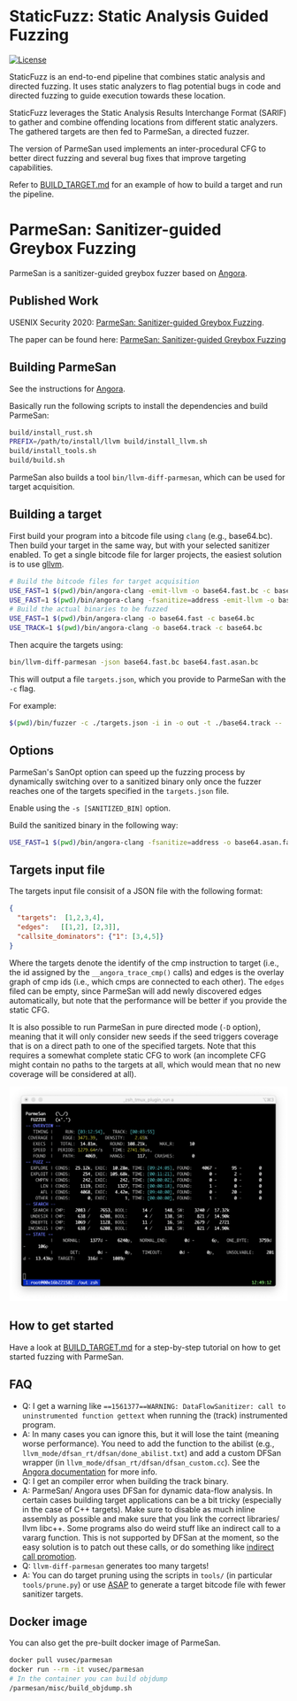 # StaticFuzz: Static Analysis Guided Fuzzing

[![License](https://img.shields.io/badge/License-Apache%202.0-blue.svg)](https://opensource.org/licenses/Apache-2.0)

StaticFuzz is an end-to-end pipeline that combines static analysis and directed fuzzing.
It uses static analyzers to flag potential bugs in code and directed fuzzing to guide execution towards these location.

StaticFuzz leverages the Static Analysis Results Interchange Format (SARIF) to gather and combine offending locations from different static analyzers.
The gathered targets are then fed to ParmeSan, a directed fuzzer.

The version of ParmeSan used implements an inter-procedural CFG to better direct fuzzing and several bug fixes that improve targeting capabilities.

Refer to [BUILD_TARGET.md](./BUILD_TARGET.md) for an example of how to build a target and run the pipeline.


# ParmeSan: Sanitizer-guided Greybox Fuzzing

ParmeSan is a sanitizer-guided greybox fuzzer based on [Angora](https://github.com/AngoraFuzzer/Angora).

## Published Work

USENIX Security 2020: [ParmeSan: Sanitizer-guided Greybox Fuzzing](https://www.usenix.org/conference/usenixsecurity20/presentation/osterlund).

The paper can be found here: [ParmeSan: Sanitizer-guided Greybox Fuzzing](https://download.vusec.net/papers/parmesan_sec20.pdf)


## Building ParmeSan
See the instructions for [Angora](https://github.com/AngoraFuzzer).

Basically run the following scripts to install the dependencies and build ParmeSan:
```bash
build/install_rust.sh
PREFIX=/path/to/install/llvm build/install_llvm.sh
build/install_tools.sh
build/build.sh
```

ParmeSan also builds a tool `bin/llvm-diff-parmesan`, which can be used for target
acquisition.

## Building a target
First build your program into a bitcode file using `clang` (e.g., base64.bc). Then build your target in the same way, but with your selected sanitizer enabled. To get a single bitcode file for larger projects, the easiest solution is to use [gllvm](https://github.com/SRI-CSL/gllvm).

```bash
# Build the bitcode files for target acquisition
USE_FAST=1 $(pwd)/bin/angora-clang -emit-llvm -o base64.fast.bc -c base64.bc
USE_FAST=1 $(pwd)/bin/angora-clang -fsanitize=address -emit-llvm -o base64.fast.asan.bc -c base64.bc
# Build the actual binaries to be fuzzed
USE_FAST=1 $(pwd)/bin/angora-clang -o base64.fast -c base64.bc
USE_TRACK=1 $(pwd)/bin/angora-clang -o base64.track -c base64.bc
```

Then acquire the targets using:
```bash
bin/llvm-diff-parmesan -json base64.fast.bc base64.fast.asan.bc
```

This will output a file `targets.json`, which you provide to ParmeSan with the `-c` flag.

For example:
```bash
$(pwd)/bin/fuzzer -c ./targets.json -i in -o out -t ./base64.track -- ./base64.fast -d @@
```

## Options
ParmeSan's SanOpt option can speed up the fuzzing process by dynamically
switching over to a sanitized binary only once the fuzzer reaches one of the
targets specified in the `targets.json` file.

Enable using the `-s [SANITIZED_BIN]` option.

Build the sanitized binary in the following way:
```bash
USE_FAST=1 $(pwd)/bin/angora-clang -fsanitize=address -o base64.asan.fast -c base64.bc
```

## Targets input file
The targets input file consisit of a JSON file with the following format:
```json
{
  "targets":  [1,2,3,4],
  "edges":   [[1,2], [2,3]],
  "callsite_dominators": {"1": [3,4,5]}
}
```

Where the targets denote the identify of the cmp instruction to target (i.e., the id assigned by the `__angora_trace_cmp()` calls) and edges is the overlay graph of cmp ids (i.e., which cmps are connected to each other). The `edges` filed can be empty, since ParmeSan will add newly discovered edges automatically, but note that the performance will be better if you provide the static CFG.

It is also possible to run ParmeSan in pure directed mode (`-D` option),
meaning that it will only consider new seeds if the seed triggers coverage that
is on a direct path to one of the specified targets. Note that this requires a
somewhat complete static CFG to work (an incomplete CFG might contain no paths
to the targets at all, which would mean that no new coverage will be considered
at all).

![ParmeSan Screenshot](/misc/screenshot.png)

## How to get started
Have a look at [BUILD_TARGET.md](/BUILD_TARGET.md) for a step-by-step tutorial on how to get started fuzzing with ParmeSan.

## FAQ

* Q: I get a warning like `==1561377==WARNING: DataFlowSanitizer: call to uninstrumented function gettext` when running the (track) instrumented program.
* A: In many cases you can ignore this, but it will lose the taint (meaning worse performance). You need to add the function to the abilist (e.g., `llvm_mode/dfsan_rt/dfsan/done_abilist.txt`) and add a custom DFSan wrapper (in `llvm_mode/dfsan_rt/dfsan/dfsan_custom.cc`). See the [Angora documentation](https://github.com/AngoraFuzzer/Angora/blob/master/docs/example.md) for more info.
* Q: I get an compiler error when building the track binary.
* A: ParmeSan/ Angora uses DFSan for dynamic data-flow analysis. In certain cases building target applications can be a bit tricky (especially in the case of C++ targets). Make sure to disable as much inline assembly as possible and make sure that you link the correct libraries/ llvm libc++. Some programs also do weird stuff like an indirect call to a vararg function. This is not supported by DFSan at the moment, so the easy solution is to patch out these calls, or do something like [indirect call promotion](https://llvm.org/devmtg/2015-10/slides/Baev-IndirectCallPromotion.pdf).
* Q: `llvm-diff-parmesan` generates too many targets!
* A: You can do target pruning using the scripts in `tools/` (in particular `tools/prune.py`) or use [ASAP](https://github.com/dslab-epfl/asap) to generate a target bitcode file with fewer sanitizer targets.

## Docker image
You can also get the pre-built docker image of ParmeSan.

```bash
docker pull vusec/parmesan
docker run --rm -it vusec/parmesan
# In the container you can build objdump
/parmesan/misc/build_objdump.sh
```
